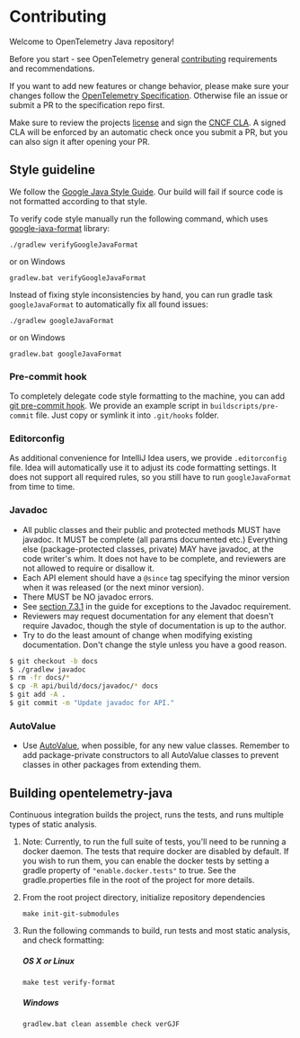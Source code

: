 # Contributing

Welcome to OpenTelemetry Java repository!

Before you start - see OpenTelemetry general
[contributing](https://github.com/open-telemetry/community/blob/master/CONTRIBUTING.md)
requirements and recommendations.

If you want to add new features or change behavior, please make sure your changes follow the
[OpenTelemetry Specification](https://github.com/open-telemetry/opentelemetry-specification).
Otherwise file an issue or submit a PR to the specification repo first.

Make sure to review the projects [license](LICENSE) and sign the
[CNCF CLA](https://identity.linuxfoundation.org/projects/cncf). A signed CLA will be enforced by an
automatic check once you submit a PR, but you can also sign it after opening your PR.

## Style guideline

We follow the [Google Java Style Guide](https://google.github.io/styleguide/javaguide.html). 
Our build will fail if source code is not formatted according to that style.

To verify code style manually run the following command, 
which uses [google-java-format](https://github.com/google/google-java-format) library:

`./gradlew verifyGoogleJavaFormat`

or on Windows

`gradlew.bat verifyGoogleJavaFormat`

Instead of fixing style inconsistencies by hand, you can run gradle task `googleJavaFormat`
to automatically fix all found issues:

`./gradlew googleJavaFormat`

or on Windows

`gradlew.bat googleJavaFormat`

### Pre-commit hook
To completely delegate code style formatting to the machine, 
you can add [git pre-commit hook](https://git-scm.com/docs/githooks).
We provide an example script in `buildscripts/pre-commit` file.
Just copy or symlink it into `.git/hooks` folder.


### Editorconfig 
As additional convenience for IntelliJ Idea users, we provide `.editorconfig` file.
Idea will automatically use it to adjust its code formatting settings.
It does not support all required rules, so you still have to run `googleJavaFormat` from time to time.

### Javadoc

* All public classes and their public and protected methods MUST have javadoc.
  It MUST be complete (all params documented etc.) Everything else
  (package-protected classes, private) MAY have javadoc, at the code writer's
  whim. It does not have to be complete, and reviewers are not allowed to
  require or disallow it.
* Each API element should have a `@since` tag specifying the minor version when
  it was released (or the next minor version).
* There MUST be NO javadoc errors.
* See [section
  7.3.1](https://google.github.io/styleguide/javaguide.html#s7.3.1-javadoc-exception-self-explanatory)
  in the guide for exceptions to the Javadoc requirement.
* Reviewers may request documentation for any element that doesn't require
  Javadoc, though the style of documentation is up to the author.
* Try to do the least amount of change when modifying existing documentation.
  Don't change the style unless you have a good reason.

``` sh
$ git checkout -b docs
$ ./gradlew javadoc
$ rm -fr docs/*
$ cp -R api/build/docs/javadoc/* docs
$ git add -A .
$ git commit -m "Update javadoc for API."
```

### AutoValue

* Use [AutoValue](https://github.com/google/auto/tree/master/value), when
  possible, for any new value classes. Remember to add package-private
  constructors to all AutoValue classes to prevent classes in other packages
  from extending them.

## Building opentelemetry-java

Continuous integration builds the project, runs the tests, and runs multiple
types of static analysis.

1. Note: Currently, to run the full suite of tests, you'll need to be running a docker daemon.
The tests that require docker are disabled by default. If you wish to run them,
you can enable the docker tests by setting a gradle property of
``"enable.docker.tests"`` to true. See the gradle.properties file in the root of the project
for more details.

2. From the root project directory, initialize repository dependencies

   `make init-git-submodules`

3. Run the following commands to build, run tests and most static analysis, and
check formatting:

    ##### OS X or Linux

    `make test verify-format`

    ##### Windows

    `gradlew.bat clean assemble check verGJF`